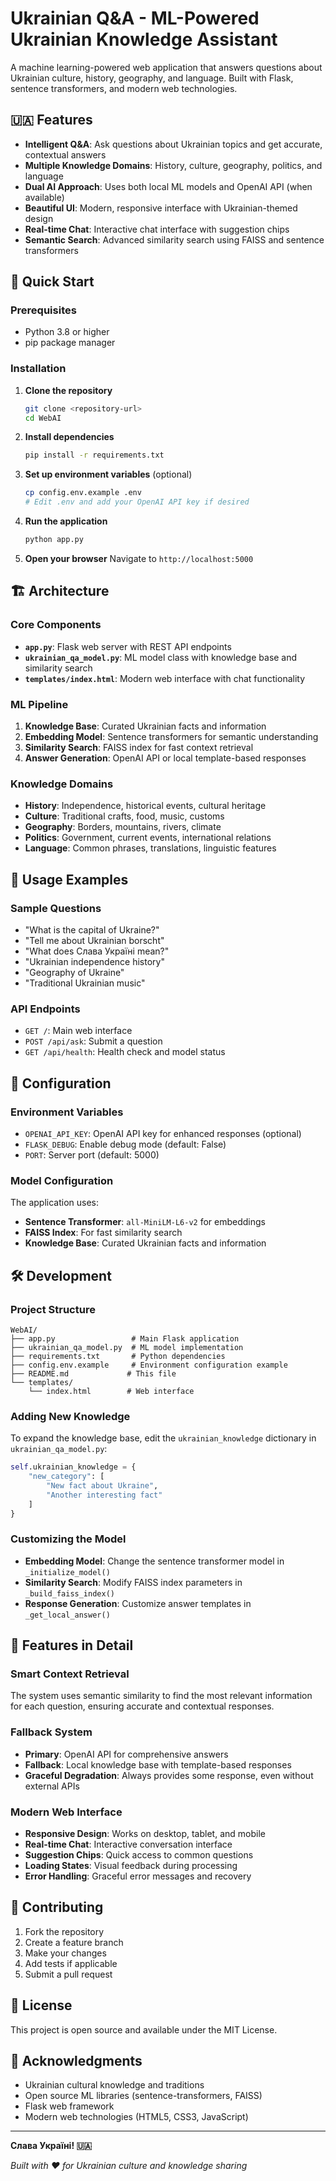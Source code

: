 # Ukrainian Q&A - ML-Powered Ukrainian Knowledge Assistant

A machine learning-powered web application that answers questions about Ukrainian culture, history, geography, and language. Built with Flask, sentence transformers, and modern web technologies.

## 🇺🇦 Features

- **Intelligent Q&A**: Ask questions about Ukrainian topics and get accurate, contextual answers
- **Multiple Knowledge Domains**: History, culture, geography, politics, and language
- **Dual AI Approach**: Uses both local ML models and OpenAI API (when available)
- **Beautiful UI**: Modern, responsive interface with Ukrainian-themed design
- **Real-time Chat**: Interactive chat interface with suggestion chips
- **Semantic Search**: Advanced similarity search using FAISS and sentence transformers

## 🚀 Quick Start

### Prerequisites

- Python 3.8 or higher
- pip package manager

### Installation

1. **Clone the repository**
   ```bash
   git clone <repository-url>
   cd WebAI
   ```

2. **Install dependencies**
   ```bash
   pip install -r requirements.txt
   ```

3. **Set up environment variables** (optional)
   ```bash
   cp config.env.example .env
   # Edit .env and add your OpenAI API key if desired
   ```

4. **Run the application**
   ```bash
   python app.py
   ```

5. **Open your browser**
   Navigate to `http://localhost:5000`

## 🏗️ Architecture

### Core Components

- **`app.py`**: Flask web server with REST API endpoints
- **`ukrainian_qa_model.py`**: ML model class with knowledge base and similarity search
- **`templates/index.html`**: Modern web interface with chat functionality

### ML Pipeline

1. **Knowledge Base**: Curated Ukrainian facts and information
2. **Embedding Model**: Sentence transformers for semantic understanding
3. **Similarity Search**: FAISS index for fast context retrieval
4. **Answer Generation**: OpenAI API or local template-based responses

### Knowledge Domains

- **History**: Independence, historical events, cultural heritage
- **Culture**: Traditional crafts, food, music, customs
- **Geography**: Borders, mountains, rivers, climate
- **Politics**: Government, current events, international relations
- **Language**: Common phrases, translations, linguistic features

## 🎯 Usage Examples

### Sample Questions

- "What is the capital of Ukraine?"
- "Tell me about Ukrainian borscht"
- "What does Слава Україні mean?"
- "Ukrainian independence history"
- "Geography of Ukraine"
- "Traditional Ukrainian music"

### API Endpoints

- `GET /`: Main web interface
- `POST /api/ask`: Submit a question
- `GET /api/health`: Health check and model status

## 🔧 Configuration

### Environment Variables

- `OPENAI_API_KEY`: OpenAI API key for enhanced responses (optional)
- `FLASK_DEBUG`: Enable debug mode (default: False)
- `PORT`: Server port (default: 5000)

### Model Configuration

The application uses:
- **Sentence Transformer**: `all-MiniLM-L6-v2` for embeddings
- **FAISS Index**: For fast similarity search
- **Knowledge Base**: Curated Ukrainian facts and information

## 🛠️ Development

### Project Structure

```
WebAI/
├── app.py                 # Main Flask application
├── ukrainian_qa_model.py  # ML model implementation
├── requirements.txt       # Python dependencies
├── config.env.example     # Environment configuration example
├── README.md             # This file
└── templates/
    └── index.html        # Web interface
```

### Adding New Knowledge

To expand the knowledge base, edit the `ukrainian_knowledge` dictionary in `ukrainian_qa_model.py`:

```python
self.ukrainian_knowledge = {
    "new_category": [
        "New fact about Ukraine",
        "Another interesting fact"
    ]
}
```

### Customizing the Model

- **Embedding Model**: Change the sentence transformer model in `_initialize_model()`
- **Similarity Search**: Modify FAISS index parameters in `_build_faiss_index()`
- **Response Generation**: Customize answer templates in `_get_local_answer()`

## 🌟 Features in Detail

### Smart Context Retrieval

The system uses semantic similarity to find the most relevant information for each question, ensuring accurate and contextual responses.

### Fallback System

- **Primary**: OpenAI API for comprehensive answers
- **Fallback**: Local knowledge base with template-based responses
- **Graceful Degradation**: Always provides some response, even without external APIs

### Modern Web Interface

- **Responsive Design**: Works on desktop, tablet, and mobile
- **Real-time Chat**: Interactive conversation interface
- **Suggestion Chips**: Quick access to common questions
- **Loading States**: Visual feedback during processing
- **Error Handling**: Graceful error messages and recovery

## 🤝 Contributing

1. Fork the repository
2. Create a feature branch
3. Make your changes
4. Add tests if applicable
5. Submit a pull request

## 📝 License

This project is open source and available under the MIT License.

## 🙏 Acknowledgments

- Ukrainian cultural knowledge and traditions
- Open source ML libraries (sentence-transformers, FAISS)
- Flask web framework
- Modern web technologies (HTML5, CSS3, JavaScript)

---

**Слава Україні! 🇺🇦**

*Built with ❤️ for Ukrainian culture and knowledge sharing*
